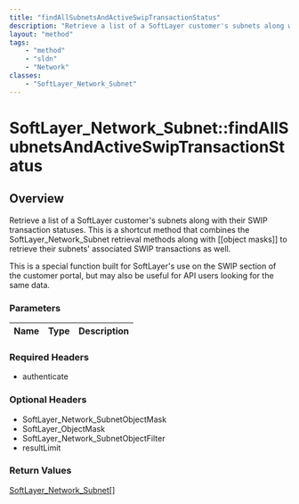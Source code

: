 ```yaml
---
title: "findAllSubnetsAndActiveSwipTransactionStatus"
description: "Retrieve a list of a SoftLayer customer's subnets along with their SWIP transaction statuses. This is a shortcut method... "
layout: "method"
tags:
    - "method"
    - "sldn"
    - "Network"
classes:
    - "SoftLayer_Network_Subnet"
---
```

# SoftLayer_Network_Subnet::findAllSubnetsAndActiveSwipTransactionStatus
## Overview 
Retrieve a list of a SoftLayer customer's subnets along with their SWIP transaction statuses. This is a shortcut method that combines the SoftLayer_Network_Subnet retrieval methods along with [[object masks]] to retrieve their subnets' associated SWIP transactions as well. 

This is a special function built for SoftLayer's use on the SWIP section of the customer portal, but may also be useful for API users looking for the same data. 

### Parameters 
|Name | Type | Description |
| --- | --- | --- |


### Required Headers
* authenticate

### Optional Headers
* SoftLayer_Network_SubnetObjectMask
* SoftLayer_ObjectMask
* SoftLayer_Network_SubnetObjectFilter
* resultLimit

### Return Values
<a href='/reference/datatypes/SoftLayer_Network_Subnet'>SoftLayer_Network_Subnet[] </a>

